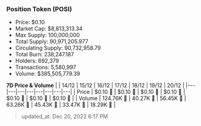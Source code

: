 
  ### Position Token (POSI)
  - Price: $0.10
  - Market Cap: $8,813,313.34
  - Max Supply: 100,000,000
  - Total Supply: 90,971,205.977
  - Circulating Supply: 90,732,958.79
  - Total Burn: 238,247.187
  - Holders: 692,379
  - Transactions: 5,580,997
  - Volume: $385,505,779.39

  **7D Price & Volume**
  | | 14&#x2F;12 | 15&#x2F;12 | 16&#x2F;12 | 17&#x2F;12 | 18&#x2F;12 | 19&#x2F;12 | 20&#x2F;12 |
  |---|---|---|---|---|---|---|---|
  | Price | $0.10 🚀 | $0.10 🔻 | $0.10 🔻 | $0.10 🚀 | $0.10 🚀 | $0.10 🔻 | $0.10 🚀 |
  | Volume | 124.76K 🚀 | 40.27K 🔻 | 56.45K 🚀 | 63.26K 🚀 | 45.43K 🔻 | 33.47K 🔻 | 18.29K 🔻 |

  > updated_at: Dec 20, 2022 6:17 PM
